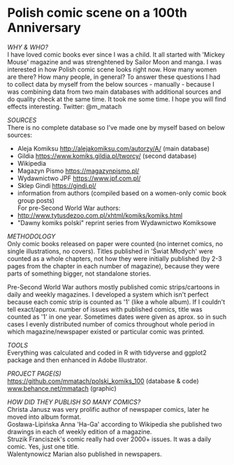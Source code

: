 # Polish comic scene on a 100th Anniversary

*WHY & WHO?*
<br>I have loved comic books ever since I was a child. It all started with 'Mickey Mouse' magazine and was strenghtened by Sailor Moon and manga. I was interested in how Polish comic scene looks right now. How many women are there? How many people, in general? To answer these questions I had to collect data by myself from the below sources - manually - because I was combining data from two main databases with additional sources and do quality check at the same time. It took me some time. I hope you will find effects interesting.
Twitter: @m_matach 

*SOURCES*
<br>There is no complete database so I've made one by myself based on below sources:
- Aleja Komiksu http://alejakomiksu.com/autorzy/A/ (main database)
- Gildia https://www.komiks.gildia.pl/tworcy/ (second database)
- Wikipedia
- Magazyn Pismo https://magazynpismo.pl/
- Wydawnictwo JPF https://www.jpf.com.pl/
- Sklep Gindi https://gindi.pl/
- information from authors (compiled based on a women-only comic book group posts)
<br>For pre-Second World War authors:
- http://www.tytusdezoo.com.pl/xhtml/komiks/komiks.html
- "Dawny komiks polski" reprint series from Wydawnictwo Komiksowe

*METHODOLOGY*
<br>Only comic books released on paper were counted (no internet comics, no single illustrations, no covers). Titles published in 'Świat Młodych' were counted as a whole chapters, not how they were initially published (by 2-3 pages from the chapter in each number of magazine), because they were parts of something bigger, not standalone stories.

Pre-Second World War authors mostly published comic strips/cartoons in daily and weekly magazines. I developed a system which isn't perfect because each comic strip is counted as '1' (like a whole album).
If I couldn't tell exact/approx. number of issues with published comics, title was counted as '1' in one year. Sometimes dates were given as aprox. so in such cases I evenly distributed number of comics throughout whole period in which magazine/newspaper existed or particular comic was printed.


*TOOLS*
<br>Everything was calculated and coded in R with tidyverse and ggplot2 package and then enhanced in Adobe Illustrator.

*PROJECT PAGE(S)*
<br> https://github.com/mmatach/polski_komiks_100 (database & code)
<br>www.behance.net/mmatach (graphic)

*HOW DID THEY PUBLISH SO MANY COMICS?*
<br>Christa Janusz was very prolific author of newspaper comics, later he moved into album format.
<br>Gosława-Lipińska Anna 'Ha-Ga'  according to Wikipedia she published two drawings in each of weekly edition of a magazine.
<br>Struzik Franciszek's comic really had over 2000+ issues. It was a daily comic. Yes, just one title.
<br>Walentynowicz Marian also published in newspapers.


